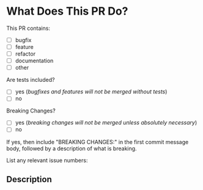 <!--
⚡️ katchow! We ❤️ Pull Requests! If you remove or skip this template, you'll
make the 🐼 sad and the mighty god of Github will appear and pile-drive the
close button from a great height while making animal noises.

Pull Request Requirements:

- Please include tests to illustrate the problem this PR resolves.
- Please lint your changes by running `npm run lint` before creating a PR.
- Please update the documentation in `/docs` where necessary Please place an x
  (no spaces - [x]) in all [ ] that apply.
-->

# What Does This PR Do?

This PR contains:

- [ ] bugfix
- [ ] feature
- [ ] refactor
- [ ] documentation
- [ ] other

Are tests included?

<!--
If your PR fixes a bug (🐜/🐛/🐞), the existing tests are 100% sure not to cover
the expected behavior. Update them, or add new ones. 🧪✅
-->

- [ ] yes (_bugfixes and features will not be merged without tests_)
- [ ] no

Breaking Changes?

- [ ] yes (_breaking changes will not be merged unless absolutely necessary_)
- [ ] no

If yes, then include "BREAKING CHANGES:" in the first commit message body,
followed by a description of what is breaking.

List any relevant issue numbers:

## Description

<!--
Please be thorough and clearly explain the problem being solved.

- If this PR adds a feature, look for previous discussion on the feature by
  searching the issues first.
- Is this PR related to an issue?
-->
